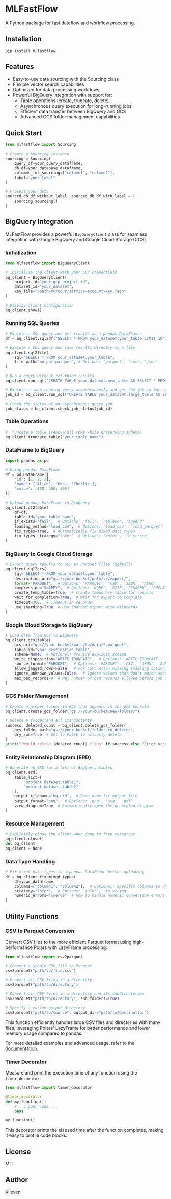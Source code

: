 # MLFastFlow

A Python package for fast dataflow and workflow processing.

## Installation

```bash
pip install mlfastflow
```

## Features

- Easy-to-use data sourcing with the Sourcing class
- Flexible vector search capabilities
- Optimized for data processing workflows
- Powerful BigQuery integration with support for:
  - Table operations (create, truncate, delete)
  - Asynchronous query execution for long-running jobs
  - Efficient data transfer between BigQuery and GCS
  - Advanced GCS folder management capabilities

## Quick Start

```python
from mlfastflow import Sourcing

# Create a sourcing instance
sourcing = Sourcing(
    query_df=your_query_dataframe,
    db_df=your_database_dataframe,
    columns_for_sourcing=["column1", "column2"],
    label="your_label"
)

# Process your data
sourced_db_df_without_label, sourced_db_df_with_label = (
    sourcing.sourcing()
)
```

## BigQuery Integration

MLFastFlow provides a powerful `BigQueryClient` class for seamless integration with Google BigQuery and Google Cloud Storage (GCS).

### Initialization

```python
from mlfastflow import BigQueryClient

# Initialize the client with your GCP credentials
bq_client = BigQueryClient(
    project_id="your-gcp-project-id",
    dataset_id="your_dataset",
    key_file="/path/to/your/service-account-key.json"
)

# Display client configuration
bq_client.show()
```

### Running SQL Queries

```python
# Execute a SQL query and get results as a pandas DataFrame
df = bq_client.sql2df("SELECT * FROM your_dataset.your_table LIMIT 10")

# Execute a SQL query and save results directly to a file
bq_client.sql2file(
    sql="SELECT * FROM your_dataset.your_table",
    file_path="output.parquet", # Options: 'parquet', 'csv', 'json'
)

# Run a query without returning results
bq_client.run_sql("CREATE TABLE your_dataset.new_table AS SELECT * FROM your_dataset.source_table")

# Execute a long-running query asynchronously and get the job_id for status checking
job_id = bq_client.run_sql("CREATE TABLE your_dataset.large_table AS SELECT * FROM your_dataset.huge_table")

# Check the status of an asynchronous query job
job_status = bq_client.check_job_status(job_id)
```

### Table Operations

```python
# Truncate a table (remove all rows while preserving schema)
bq_client.truncate_table("your_table_name")
```

### DataFrame to BigQuery

```python
import pandas as pd

# Using pandas DataFrame
df = pd.DataFrame({
    'id': [1, 2, 3],
    'name': ['Alice', 'Bob', 'Charlie'],
    'value': [100, 200, 300]
})

# Upload pandas DataFrame to BigQuery
bq_client.df2table(
    df=df,
    table_id="your_table_name",
    if_exists="fail",  # Options: 'fail', 'replace', 'append'
    loading_method="load_csv",  # Options: 'load_csv', 'load_parquet'
    fix_types=True,  # Automatically fix mixed data types
    fix_types_strategy="infer"  # Options: 'infer', 'to_string'
)


```

### BigQuery to Google Cloud Storage

```python
# Export query results to GCS as Parquet files (default)
bq_client.sql2gcs(
    sql="SELECT * FROM your_dataset.your_table",
    destination_uri="gs://your-bucket/path/to/export/",
    format="PARQUET",  # Options: 'PARQUET', 'CSV', 'JSON', 'AVRO'
    compression="SNAPPY",  # Options: 'NONE', 'GZIP', 'SNAPPY', 'DEFLATE'
    create_temp_table=True,  # Create temporary table for results
    wait_for_completion=True,  # Wait for export to complete
    timeout=300,  # Timeout in seconds
    use_sharding=True  # Use sharded export with wildcards
)
```

### Google Cloud Storage to BigQuery

```python
# Load data from GCS to BigQuery
bq_client.gcs2table(
    gcs_uri="gs://your-bucket/path/to/data/*.parquet",
    table_id="your_destination_table",
    schema=None,  # Optional: Provide explicit schema
    write_disposition="WRITE_TRUNCATE",  # Options: 'WRITE_TRUNCATE', 'WRITE_APPEND', 'WRITE_EMPTY'
    source_format="PARQUET",  # Options: 'PARQUET', 'CSV', 'JSON', 'AVRO', 'ORC'
    allow_jagged_rows=False,  # For CSV: Allow missing trailing optional columns
    ignore_unknown_values=False,  # Ignore values that don't match schema
    max_bad_records=0  # Max number of bad records allowed before job fails
)
```

### GCS Folder Management

```python
# Create a proper folder in GCS that appears in the GCS Console
bq_client.create_gcs_folder("gs://your-bucket/new-folder/")

# Delete a folder and all its contents
success, deleted_count = bq_client.delete_gcs_folder(
    gcs_folder_path="gs://your-bucket/folder-to-delete/",
    dry_run=True  # Set to False to actually delete
)
print(f"Would delete {deleted_count} files" if success else "Error occurred")
```

### Entity Relationship Diagram (ERD)

```python
# Generate an ERD for a list of BigQuery tables
bq_client.erd(
    table_list=[
        "project.dataset.table1",
        "project.dataset.table2"
    ],
    output_filename="bq_erd",  # Base name for output file
    output_format="png",  # Options: 'png', 'svg', 'pdf'
    view_diagram=True  # Automatically open the generated diagram
)
```

### Resource Management

```python
# Explicitly close the client when done to free resources
bq_client.close()
del bq_client
bq_client = None
```

### Data Type Handling

```python
# Fix mixed data types in a pandas DataFrame before uploading
df = bq_client.fix_mixed_types(
    df=your_dataframe,
    columns=["column1", "column2"],  # Optional: specific columns to check
    strategy="infer",  # Options: 'infer', 'to_string'
    numeric_errors="coerce"  # How to handle numeric conversion errors
)
```

## Utility Functions

### CSV to Parquet Conversion

Convert CSV files to the more efficient Parquet format using high-performance Polars with LazyFrame processing:

```python
from mlfastflow import csv2parquet

# Convert a single CSV file to Parquet
csv2parquet("path/to/file.csv")

# Convert all CSV files in a directory
csv2parquet("path/to/directory")

# Convert all CSV files in a directory and its subdirectories
csv2parquet("path/to/directory", sub_folders=True)

# Specify a custom output directory
csv2parquet("path/to/source", output_dir="path/to/destination")
```

This function efficiently handles large CSV files and directories with many files, leveraging Polars' LazyFrame for better performance and lower memory usage compared to pandas.

For more detailed examples and advanced usage, refer to the [documentation](https://github.com/Xileven/mlfastflow/docs).

### Timer Decorator

Measure and print the execution time of any function using the `timer_decorator`:

```python
from mlfastflow import timer_decorator

@timer_decorator
def my_function():
    # ... your code ...
    pass

my_function()
```

This decorator prints the elapsed time after the function completes, making it easy to profile code blocks.

## License

MIT

## Author

Xileven

